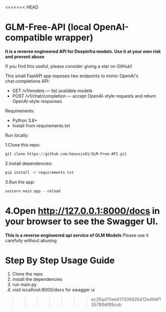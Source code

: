 <<<<<<< HEAD
# GLM-Free-API (local OpenAI-compatible wrapper)

**It is a reverse engineered API for Deepinfra models. Use it at your own risk and prevent abuse**

If you find this useful, please consider giving a star on GitHub!

This small FastAPI app exposes two endpoints to mimic OpenAI's chat.completions API:

- GET /v1/models — list available models
- POST /v1/chat/completion — accept OpenAI-style requests and return OpenAI-style responses

Requirements:
- Python 3.8+
- Install from requirements.txt

Run locally:

1.Clone this repo:

```powershell
git clone https://github.com/kenosis01/GLM-Free-API.git
```
2.Install dependencies:

```powershell
pip install -r requirements.txt
```
3.Run the app:

```powershell
uvicorn main:app --reload
```
4.Open http://127.0.0.1:8000/docs in your browser to see the Swagger UI.
=======
**This is a reverse engineered api service of GLM Models** 
Please use it carefully without abusing

# Step By Step Usage Guide

1. Clone the repo
2. install the dependencies
3. run main.py
4. visit localhost:8000/docs for swagger ui
>>>>>>> ec26ad70ee617306826412e49df135789df89cab

